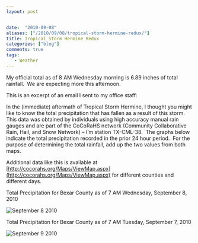 ```yaml
---
layout: post


date:  "2010-09-08"
aliases: ["/2010/09/08/tropical-storm-hermine-redux/"]
title: Tropical Storm Hermine Redux
categories: ["blog"]
comments: true
tags:
   - Weather
---
```

My official total as of 8 AM Wednesday morning is 6.89 inches of total rainfall.  We are expecting more this afternoon.

This is an excerpt of an email I sent to my office staff:

In the (immediate) aftermath of Tropical Storm Hermine, I thought you might like to know the total precipitation that has fallen as a result of this storm.  This data was obtained by individuals using high accuracy manual rain gauges and are part of the CoCoRaHS network (Community Collaborative Rain, Hail, and Snow Network) – I’m station TX-CML-38.  The graphs below indicate the total precipitation recorded in the prior 24 hour period.  For the purpose of determining the total rainfall, add up the two values from both maps.

Additional data like this is available at [http://cocorahs.org/Maps/ViewMap.aspx](http://cocorahs.org/Maps/ViewMap.aspx) for different counties and different days.

Total Precipitation for Bexar County as of 7 AM Wednesday, September 8, 2010

![September 8 2010](https://s3.amazonaws.com/static.jeffreyrandow.org/images/ts1.png)

Total Precipitation for Bexar County as of 7 AM Tuesday, September 7, 2010

![September 9 2010](https://s3.amazonaws.com/static.jeffreyrandow.org/images/ts2.png)
